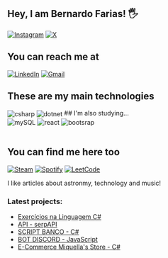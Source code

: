 ## Hey, I am Bernardo Farias! 🖐️

[![Instagram](https://img.shields.io/badge/Instagram-E4405F?style=for-the-badge&logo=instagram&logoColor=white)](https://instagram.com/fariass.be)
[![X](https://img.shields.io/badge/X-%23000000.svg?style=for-the-badge&logo=X&logoColor=white)](https://www.x.com/fariasxyz)

## You can reach me at
[![LinkedIn](https://img.shields.io/badge/LinkedIn-0077B5?style=for-the-badge&logo=linkedin&logoColor=white)](https://www.linkedin.com/in/bernardo-vale-farias)
[![Gmail](https://img.shields.io/badge/Gmail-D14836?style=for-the-badge&logo=gmail&logoColor=white)](mailto:bernardovalede@gmail.com)

## These are my main technologies

<div style="display: inline_block">
  <img align="center" alt="csharp" src="https://img.shields.io/badge/C%23-239120?style=for-the-badge&logo=c-sharp&logoColor=white"](https://learn.microsoft.com/pt-br/dotnet/csharp/) />
  <img align="center" alt="dotnet" src="https://img.shields.io/badge/.NET-5C2D91?style=for-the-badge&logo=.net&logoColor=white"](https://dotnet.microsoft.com/pt-br/) />
## I'm also studying...

<div style="display: inline_block">
    <img align="center" alt="mySQL" src="https://img.shields.io/badge/mysql-4479A1.svg?style=for-the-badge&logo=mysql&logoColor=white" />
    <img align="center" alt="react" src="https://img.shields.io/badge/React-20232A?style=for-the-badge&logo=react&logoColor=61DAFB" />
    <img align="center" alt="bootsrap" src="https://img.shields.io/badge/bootstrap-%238511FA.svg?style=for-the-badge&logo=bootstrap&logoColor=white" />
</div><br/>

## You can find me here too

[![Steam](https://img.shields.io/badge/steam-%23000000.svg?style=for-the-badge&logo=steam&logoColor=white)](https://steamcommunity.com/id/fariass_bernardo/)
[![Spotify](https://img.shields.io/badge/Spotify-1ED760?style=for-the-badge&logo=spotify&logoColor=white)](https://open.spotify.com/user/bernardovalede?si=3e217d3df56a4ee1)
[![LeetCode](https://img.shields.io/badge/LeetCode-000000?style=for-the-badge&logo=LeetCode&logoColor=#d16c06)](https://leetcode.com/u/fariass07/)

I like articles about astronmy, technology and music!

### Latest projects:
- [Exercícios na Linguagem C#](https://github.com/fariass07/csharp)<br/>
- [API - serpAPI](https://github.com/fariass07/serpAPI)<br/>
- [SCRIPT BANCO - C#](https://github.com/fariass07/BANCO-VIRTUAL-C-)<br/>
- [BOT DISCORD - JavaScript](https://github.com/fariass07/BOT-DISCORD)<br/>
- [E-Commerce Miquella's Store - C#](https://github.com/fariass07/Miquellas-Store)<br/>
